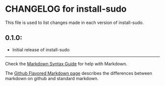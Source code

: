 # CHANGELOG for install-sudo

This file is used to list changes made in each version of install-sudo.

## 0.1.0:

* Initial release of install-sudo

- - -
Check the [Markdown Syntax Guide](http://daringfireball.net/projects/markdown/syntax) for help with Markdown.

The [Github Flavored Markdown page](http://github.github.com/github-flavored-markdown/) describes the differences between markdown on github and standard markdown.
